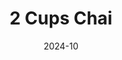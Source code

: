 ---
title: "2 Cups Chai"
date: 2024-10
roles: ["Boom Operator"]
thumbnail: "../../assets/img/work/thumb/2-cups-chai.jpg"
outboundLink: "https://www.youtube.com/watch?v=Vc8seclWG0g"
isDraft: true
---